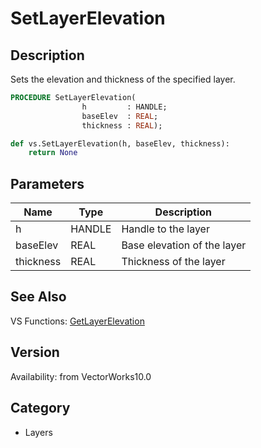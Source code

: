 # SetLayerElevation

## Description
Sets the elevation and thickness of the specified layer.

```pascal
PROCEDURE SetLayerElevation(
				h         : HANDLE;
				baseElev  : REAL;
				thickness : REAL);
```

```python
def vs.SetLayerElevation(h, baseElev, thickness):
    return None
```

## Parameters
|Name|Type|Description|
|---|---|---|
|h|HANDLE|Handle to the layer|
|baseElev|REAL|Base elevation of the layer|
|thickness|REAL|Thickness of the layer|

## See Also
VS Functions:
[GetLayerElevation](GetLayerElevation.md)

## Version
Availability: from VectorWorks10.0

## Category
* Layers

